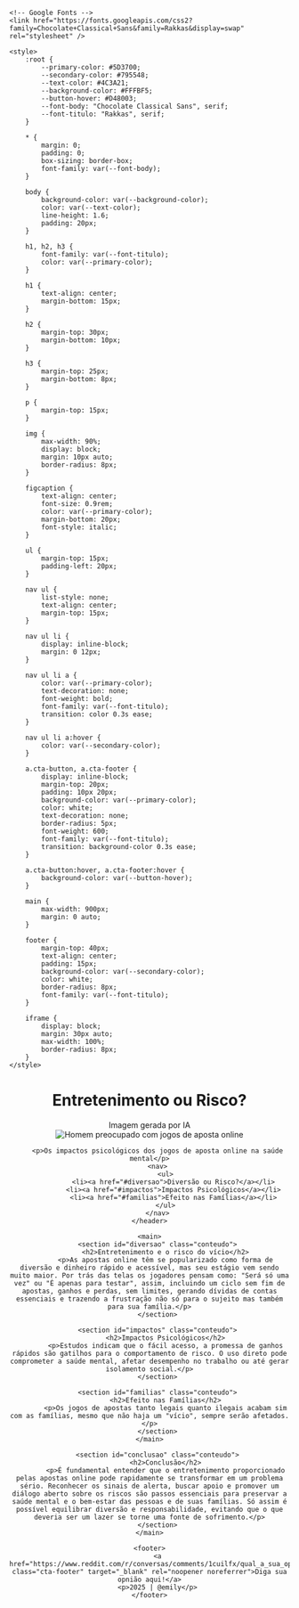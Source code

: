 <!DOCTYPE html>
<html lang="pt-br">
<head>
    <meta charset="UTF-8" />
    <meta name="viewport" content="width=device-width, initial-scale=1" />
    <title>Vício em Apostas Online</title>

    <!-- Google Fonts -->
    <link href="https://fonts.googleapis.com/css2?family=Chocolate+Classical+Sans&family=Rakkas&display=swap" rel="stylesheet" />

    <style>
        :root {
            --primary-color: #5D3700;
            --secondary-color: #795548;
            --text-color: #4C3A21;
            --background-color: #FFFBF5;
            --button-hover: #D48003;
            --font-body: "Chocolate Classical Sans", serif;
            --font-titulo: "Rakkas", serif;
        }

        * {
            margin: 0;
            padding: 0;
            box-sizing: border-box;
            font-family: var(--font-body);
        }

        body {
            background-color: var(--background-color);
            color: var(--text-color);
            line-height: 1.6;
            padding: 20px;
        }

        h1, h2, h3 {
            font-family: var(--font-titulo);
            color: var(--primary-color);
        }

        h1 {
            text-align: center;
            margin-bottom: 15px;
        }

        h2 {
            margin-top: 30px;
            margin-bottom: 10px;
        }

        h3 {
            margin-top: 25px;
            margin-bottom: 8px;
        }

        p {
            margin-top: 15px;
        }

        img {
            max-width: 90%;
            display: block;
            margin: 10px auto;
            border-radius: 8px;
        }

        figcaption {
            text-align: center;
            font-size: 0.9rem;
            color: var(--primary-color);
            margin-bottom: 20px;
            font-style: italic;
        }

        ul {
            margin-top: 15px;
            padding-left: 20px;
        }

        nav ul {
            list-style: none;
            text-align: center;
            margin-top: 15px;
        }

        nav ul li {
            display: inline-block;
            margin: 0 12px;
        }

        nav ul li a {
            color: var(--primary-color);
            text-decoration: none;
            font-weight: bold;
            font-family: var(--font-titulo);
            transition: color 0.3s ease;
        }

        nav ul li a:hover {
            color: var(--secondary-color);
        }

        a.cta-button, a.cta-footer {
            display: inline-block;
            margin-top: 20px;
            padding: 10px 20px;
            background-color: var(--primary-color);
            color: white;
            text-decoration: none;
            border-radius: 5px;
            font-weight: 600;
            font-family: var(--font-titulo);
            transition: background-color 0.3s ease;
        }

        a.cta-button:hover, a.cta-footer:hover {
            background-color: var(--button-hover);
        }

        main {
            max-width: 900px;
            margin: 0 auto;
        }

        footer {
            margin-top: 40px;
            text-align: center;
            padding: 15px;
            background-color: var(--secondary-color);
            color: white;
            border-radius: 8px;
            font-family: var(--font-titulo);
        }

        iframe {
            display: block;
            margin: 30px auto;
            max-width: 100%;
            border-radius: 8px;
        }
    </style>
</head>

<body>
    <header>
        <h1>Entretenimento ou Risco?</h1>
        <figcaption>Imagem gerada por IA</figcaption>
      <img src="https://i.pinimg.com/736x/21/9f/8f/219f8f3c7bd2b2b1c65937d31fe475a1.jpg" alt="Homem preocupado com jogos de aposta online" />
      
        <p>Os impactos psicológicos dos jogos de aposta online na saúde mental</p>
        <nav>
            <ul>
                <li><a href="#diversao">Diversão ou Risco?</a></li>
                <li><a href="#impactos">Impactos Psicológicos</a></li>
                <li><a href="#familias">Efeito nas Famílias</a></li>
            </ul>
        </nav>
    </header>

    <main>
        <section id="diversao" class="conteudo">
            <h2>Entretenimento e o risco do vício</h2>
            <p>As apostas online têm se popularizado como forma de diversão e dinheiro rápido e acessível, mas seu estágio vem sendo muito maior. Por trás das telas os jogadores pensam como: "Será só uma vez" ou "É apenas para testar", assim, incluindo um ciclo sem fim de apostas, ganhos e perdas, sem limites, gerando dívidas de contas essenciais e trazendo a frustração não só para o sujeito mas também para sua família.</p>
        </section>

        <section id="impactos" class="conteudo">
            <h2>Impactos Psicológicos</h2>
            <p>Estudos indicam que o fácil acesso, a promessa de ganhos rápidos são gatilhos para o comportamento de risco. O uso direto pode comprometer a saúde mental, afetar desempenho no trabalho ou até gerar isolamento social.</p>
        </section>

        <section id="familias" class="conteudo">
            <h2>Efeito nas Famílias</h2>
            <p>Os jogos de apostas tanto legais quanto ilegais acabam sim com as famílias, mesmo que não haja um "vício", sempre serão afetados.</p>
        </section>
    </main>

        <section id="conclusao" class="conteudo">
            <h2>Conclusão</h2>
            <p>É fundamental entender que o entretenimento proporcionado pelas apostas online pode rapidamente se transformar em um problema sério. Reconhecer os sinais de alerta, buscar apoio e promover um diálogo aberto sobre os riscos são passos essenciais para preservar a saúde mental e o bem-estar das pessoas e de suas famílias. Só assim é possível equilibrar diversão e responsabilidade, evitando que o que deveria ser um lazer se torne uma fonte de sofrimento.</p>
        </section>
    </main>

    <footer>
        <a href="https://www.reddit.com/r/conversas/comments/1cuilfx/qual_a_sua_opni%C3%A3o_sobre_casas_de_apostas_e_jogos/" class="cta-footer" target="_blank" rel="noopener noreferrer">Diga sua opnião aqui!</a>
        <p>2025 | @emily</p>
    </footer>
</body>
</html>
